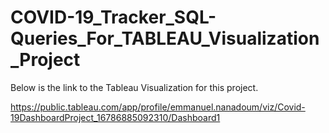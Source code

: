 # COVID-19_Tracker_SQL-Queries_For_TABLEAU_Visualization_Project

Below is the link to the Tableau Visualization for this project.

https://public.tableau.com/app/profile/emmanuel.nanadoum/viz/Covid-19DashboardProject_16786885092310/Dashboard1
